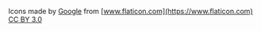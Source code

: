 Icons made by [Google](https://www.flaticon.com/authors/google) from [www.flaticon.com](https://www.flaticon.com)
[CC BY 3.0](https://creativecommons.org/licenses/by/3.0/)
